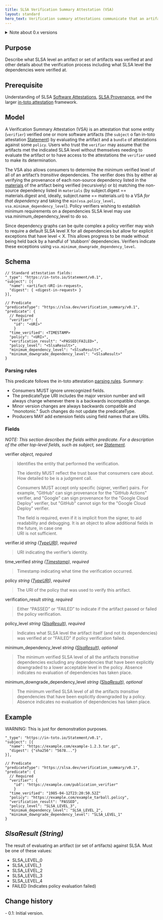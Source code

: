 ```yaml
---
title: SLSA Verification Summary Attestation (VSA)
layout: standard
hero_text: Verification summary attestations communicate that an artifact has been verified at a specific SLSA level and details about that verification.
---
```

<details class="mt-12">
<summary>Note about 0.x versions</summary>

We expect regular iteration on 0.x versions until 1.0. During 0.x, we lean
towards smaller, faster releases in order to get earlier feedback on the design.
After 1.0, we will limit the frequency of breaking changes.

To make this manageable, we recommend that:

-   Generators choose the latest 0.x version at the time of implementation and
    then stick with that until 1.0 unless there is reason to upgrade before then.
-   Consumers accept all known versions and convert internally between them.

</details>

<div class="mt-16 mb-4">

## Purpose

</div>

Describe what SLSA level an artifact or set of artifacts was verified at and other details about the verification process including what SLSA level the dependencies were verified at.

<div class="mt-16 mb-4">

## Prerequisite

</div>

Understanding of SLSA [Software
Attestations](https://github.com/slsa-framework/slsa/blob/main/controls/attestations.md),
[SLSA Provenance](https://slsa.dev/provenance),  and the larger [in-toto attestation] framework.

<div class="mt-16 mb-4">

## Model

</div>

A Verification Summary Attestation (VSA) is an attestation that some entity (`verifier`) verified one or more software artifacts (the `subject` o fan in-toto attestation [Statement]) by evaluating the artifact and a `bundle` of attestations against some `policy`.  Users who trust the `verifier` may assume that the artifacts met the indicated SLSA level without themselves needing to evaluate the artifact or to have access to the attestations the `verifier` used to make its determination.

The VSA also allows consumers to determine the minimum verified level of all of an artifact’s _transitive_ dependencies.  The verifier does this by either a) verifying the provenance of each non-source dependency listed in the [materials](https://slsa.dev/provenance/v0.2#materials) of the artifact being verified (recursively) or b) matching the non-source dependency listed in `materials` (by subject.digest == materials.digest and, ideally, subject.name == materials.uri) to a VSA _for that dependency_ and taking the `min(vsa.policy_level, vsa.minimum_dependency_level`).  Policy verifiers wishing to establish minimum requirements on a dependencies SLSA level may use vsa.minimum_dependency_level to do so.

Since dependency graphs can be quite complex a policy verifier may wish to require a default SLSA level X for all dependencies but allow for explicit exceptions that have level < X.  This allows progress to be made without being held back by a handful of ‘stubborn’ dependencies.  Verifiers indicate these exceptions using `vsa.minimum_downgrade_dependency_level`.

<div class="mt-16 mb-4">

## Schema

</div>

```
// Standard attestation fields:
"_type": "https://in-toto.io/Statement/v0.1",
"subject": [{
  "name": <artifact-URI-in-request>,
  "digest": { <digest-in-request> }
}],

// Predicate
"predicateType": "https://slsa.dev/verification_summary/v0.1",
"predicate": {
  // Required
  "verifier": {
    "id": "<URI>"
    }
  "time_verified": <TIMESTAMP>
  "policy": "<URI>",
  "verification_result": "<PASSED|FAILED>",
  "policy_level": "<SlsaResult>",
  "minimum_dependency_level": "<SlsaResult>",
  "minimum_downgrade_dependency_level": "<SlsaResult>"
}
```
<div class="mt-8 mb-4">

### Parsing rules

</div>

This predicate follows the in-toto attestation [parsing rules]. Summary:

-   Consumers MUST ignore unrecognized fields.
-   The predicateType URI includes the major version number and will always
    change whenever there is a backwards incompatible change.
-   Minor version changes are always backwards compatible and "monotonic." Such
    changes do not update the predicateType.
-   Producers MAY add extension fields using field names that are URIs.

<div class="mt-8 mb-4">

### Fields

</div>

_NOTE: This section describes the fields within predicate. For a description
of the other top-level fields, such as subject, see [Statement]._

<a id="verifier"></a>
verifier _object, required_

> Identifies the entity that performed the verification.
>
> The identity MUST reflect the trust base that consumers care about. How
> detailed to be is a judgment call.
>
> Consumers MUST accept only specific (signer, verifier) pairs. For example,
> "GitHub" can sign provenance for the "GitHub Actions" verifier, and "Google"
> can sign provenance for the "Google Cloud Deploy" verifier, but "GitHub" cannot
> sign for the "Google Cloud Deploy" verifier.
>
> The field is required, even if it is implicit from the signer, to aid readability and
> debugging. It is an object to allow additional fields in the future, in case one\
> URI is not sufficient.

<a id="verifier.id"></a>
verifier.id _string ([TypeURI]), required_

> URI indicating the verifier’s identity.

<a id="time_verified"></a>
time_verified _string ([Timestamp]), required_

> Timestamp indicating what time the verification occurred.

<a id="policy"></a>
policy _string ([TypeURI]), required_

> The URI of the policy that was used to verify this artifact.

<a id="verification_result"></a>
verification_result _string, required_

> Either “PASSED” or “FAILED” to indicate if the artifact passed or failed the policy verification.

<a id="policy_level"></a>
policy_level _string ([SlsaResult]), required_

> Indicates what SLSA level the artifact itself (and not its dependencies) was verified at or "FAILED" if policy verification failed.

<a id="minimum_dependency_level"></a>
minimum_dependency_level _string ([SlsaResult]), optional_

> The minimum verified SLSA level of all the artifacts _transitive_ dependencies excluding any
> dependencies that have been explicitly downgraded to a lower acceptable level in the policy.
> Absence indicates no evaluation of dependencies has taken place.

<a id="minimum_downgrade_dependency_level"></a>
minimum_downgrade_dependency_level _string ([SlsaResult]), optional_

> The minimum verified SLSA level of all the artifacts _transitive_ dependencies that have
> been explicitly downgraded by a policy.
> Absence indicates no evaluation of dependencies has taken place.

<div class="mt-16 mb-4">

## Example

</div>

WARNING: This is just for demonstration purposes.

```
"_type": "https://in-toto.io/Statement/v0.1",
"subject": [{
  "name": "https://example.com/example-1.2.3.tar.gz",
  "digest": {"sha256": "5678..."}
}],

// Predicate
"predicateType": "https://slsa.dev/verification_summary/v0.1",
"predicate": {
  // Required
  "verifier": {
    "id": "https://example.com/publication_verifier"
    }
  "time_verified": "1985-04-12T23:20:50.52Z"
  "policy": "https://example.com/example_tarball.policy",
  "verification_result": "PASSED",
  "policy_level": "SLSA_LEVEL_3",
  "minimum_dependency_level": "SLSA_LEVEL_2",
  "minimum_downgrade_dependency_level": "SLSA_LEVEL_1"
}
```

<a id="slsaresult"></a>
## _SlsaResult (String)_
The result of evaluating an artifact (or set of artifacts) against SLSA.
Must be one of these values:

* SLSA_LEVEL_0
* SLSA_LEVEL_1
* SLSA_LEVEL_2
* SLSA_LEVEL_3
* SLSA_LEVEL_4
* FAILED (Indicates policy evaluation failed)


## Change history

</div>
-   0.1: Initial version.

[SlsaResult]: #slsaresult
[DigestSet]: https://github.com/in-toto/attestation/blob/main/spec/field_types.md#DigestSet
[ResourceURI]: https://github.com/in-toto/attestation/blob/main/spec/field_types.md#ResourceURI
[Statement]: https://github.com/in-toto/attestation/blob/main/spec/README.md#statement
[Timestamp]: https://github.com/in-toto/attestation/blob/main/spec/field_types.md#Timestamp
[TypeURI]: https://github.com/in-toto/attestation/blob/main/spec/field_types.md#TypeURI
[in-toto attestation]: https://github.com/in-toto/attestation
[parsing rules]: https://github.com/in-toto/attestation/blob/main/spec/README.md#parsing-rules

